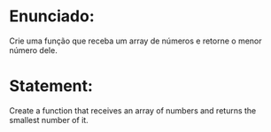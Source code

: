 # Enunciado:

Crie uma função que receba um array de números e retorne o menor número dele.

# Statement:

Create a function that receives an array of numbers and returns the smallest number of it.
